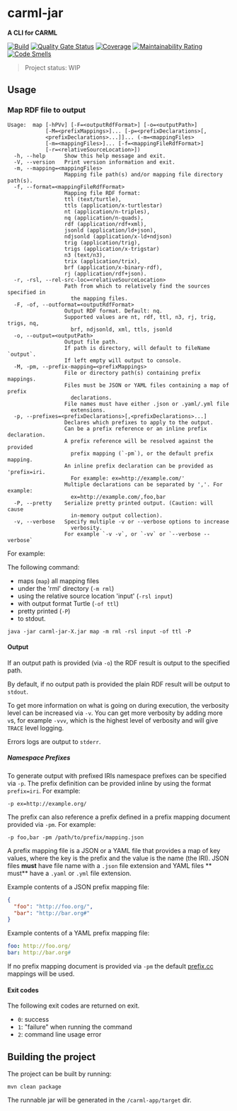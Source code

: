 # carml-jar

**A CLI for CARML**

[![Build](https://github.com/carml/carml-jar/actions/workflows/build.yml/badge.svg?branch=main)](https://github.com/carml/carml-jar/actions/workflows/build.yml)
[![Quality Gate Status](https://sonarcloud.io/api/project_badges/measure?project=carml_carml-jar&metric=alert_status)](https://sonarcloud.io/summary/new_code?id=carml_carml-jar)
[![Coverage](https://sonarcloud.io/api/project_badges/measure?project=carml_carml-jar&metric=coverage)](https://sonarcloud.io/summary/new_code?id=carml_carml-jar)
[![Maintainability Rating](https://sonarcloud.io/api/project_badges/measure?project=carml_carml-jar&metric=sqale_rating)](https://sonarcloud.io/summary/new_code?id=carml_carml-jar)
[![Code Smells](https://sonarcloud.io/api/project_badges/measure?project=carml_carml-jar&metric=code_smells)](https://sonarcloud.io/summary/new_code?id=carml_carml-jar)

> Project status: WIP

## Usage

### Map RDF file to output

```console
Usage:  map [-hPVv] [-F=<outputRdfFormat>] [-o=<outputPath>]
            [-M=<prefixMappings>]... [-p=<prefixDeclarations>[,
            <prefixDeclarations>...]]... (-m=<mappingFiles>
            [-m=<mappingFiles>]... [-f=<mappingFileRdfFormat>]
            [-r=<relativeSourceLocation>])
  -h, --help      Show this help message and exit.
  -V, --version   Print version information and exit.
  -m, --mapping=<mappingFiles>
                  Mapping file path(s) and/or mapping file directory path(s).
  -f, --format=<mappingFileRdfFormat>
                  Mapping file RDF format:
                  ttl (text/turtle),
                  ttls (application/x-turtlestar)
                  nt (application/n-triples),
                  nq (application/n-quads),
                  rdf (application/rdf+xml),
                  jsonld (application/ld+json),
                  ndjsonld (application/x-ld+ndjson)
                  trig (application/trig),
                  trigs (application/x-trigstar)
                  n3 (text/n3),
                  trix (application/trix),
                  brf (application/x-binary-rdf),
                  rj (application/rdf+json).
  -r, -rsl, --rel-src-loc=<relativeSourceLocation>
                  Path from which to relatively find the sources specified in
                    the mapping files.
  -F, -of, --outformat=<outputRdfFormat>
                  Output RDF format. Default: nq.
                  Supported values are nt, rdf, ttl, n3, rj, trig, trigs, nq,
                    brf, ndjsonld, xml, ttls, jsonld
  -o, --output=<outputPath>
                  Output file path.
                  If path is directory, will default to fileName `output`.
                  If left empty will output to console.
  -M, -pm, --prefix-mapping=<prefixMappings>
                  File or directory path(s) containing prefix mappings.
                  Files must be JSON or YAML files containing a map of prefix
                    declarations.
                  File names must have either .json or .yaml/.yml file
                    extensions.
  -p, --prefixes=<prefixDeclarations>[,<prefixDeclarations>...]
                  Declares which prefixes to apply to the output.
                  Can be a prefix reference or an inline prefix declaration.
                  A prefix reference will be resolved against the provided
                    prefix mapping (`-pm`), or the default prefix mapping.
                  An inline prefix declaration can be provided as 'prefix=iri.
                    For example: ex=http://example.com/'
                  Multiple declarations can be separated by ','. For example:
                    ex=http://example.com/,foo,bar
  -P, --pretty    Serialize pretty printed output. (Caution: will cause
                    in-memory output collection).
  -v, --verbose   Specify multiple -v or --verbose options to increase
                    verbosity.
                  For example `-v -v`, or `-vv` or `--verbose --verbose`
```

For example:

The following command:

* maps (`map`) all mapping files
* under the 'rml' directory (`-m rml`)
* using the relative source location 'input' (`-rsl input`)
* with output format Turtle (`-of ttl`)
* pretty printed (`-P`)
* to stdout.

```console
java -jar carml-jar-X.jar map -m rml -rsl input -of ttl -P
```

#### Output

If an output path is provided (via `-o`) the RDF result is output to the specified path.

By default, if no output path is provided the plain RDF result will be output to `stdout`.

To get more information on what is going on during execution, the verbosity level can be increased via `-v`.
You can get more verbosity by adding more `v`s, for example `-vvv`, which is the highest level of verbosity and will
give `TRACE` level logging.

Errors logs are output to `stderr`.

##### Namespace Prefixes

To generate output with prefixed IRIs namespace prefixes can be specified via `-p`.
The prefix definition can be provided inline by using the format `prefix=iri`. For example:

```console
-p ex=http://example.org/
```

The prefix can also reference a prefix defined in a prefix mapping document provided via `-pm`. For example:

```console
-p foo,bar -pm /path/to/prefix/mapping.json
```

A prefix mapping file is a JSON or a YAML file that provides a map of key values, where the key is the prefix and
the value is the name (the IRI). JSON files **must** have file name with a `.json` file extension and YAML files **
must**
have a `.yaml` or `.yml` file extension.

Example contents of a JSON prefix mapping file:

```json
{
  "foo": "http://foo.org/",
  "bar": "http://bar.org#"
}
```

Example contents of a YAML prefix mapping file:

```yaml
foo: http://foo.org/
bar: http://bar.org#
```

If no prefix mapping document is provided via `-pm` the default [prefix.cc](https://prefix.cc) mappings will be used.

#### Exit codes

The following exit codes are returned on exit.

* `0`: success
* `1`: "failure" when running the command
* `2`: command line usage error

## Building the project

The project can be built by running:

```console
mvn clean package
```

The runnable jar will be generated in the `/carml-app/target` dir.
